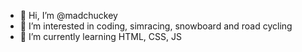 - 👋 Hi, I’m @madchuckey
- 👀 I’m interested in coding, simracing, snowboard and road cycling
- 🌱 I’m currently learning HTML, CSS, JS 

<!---
madchuckey/madchuckey is a ✨ special ✨ repository because its `README.md` (this file) appears on your GitHub profile.
You can click the Preview link to take a look at your changes.
--->
